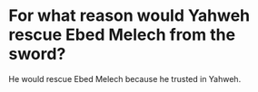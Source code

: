 # For what reason would Yahweh rescue Ebed Melech from the sword?

He would rescue Ebed Melech because he trusted in Yahweh.
